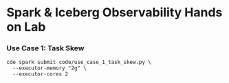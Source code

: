 # Spark & Iceberg Observability Hands on Lab


### Use Case 1: Task Skew

```
cde spark submit code/use_case_1_task_skew.py \
  --executor-memory "2g" \
  --executor-cores 2
```

